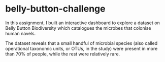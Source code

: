 # belly-button-challenge

In this assignment, I built an interactive dashboard to explore a dataset on Belly Button Biodiversity which catalogues the microbes that colonise human navels.

The dataset reveals that a small handful of microbial species (also called operational taxonomic units, or OTUs, in the study) were present in more than 70% of people, while the rest were relatively rare.
